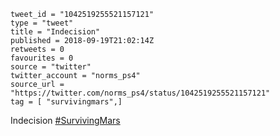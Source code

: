 ```
tweet_id = "1042519255521157121"
type = "tweet"
title = "Indecision"
published = 2018-09-19T21:02:14Z
retweets = 0
favourites = 0
source = "twitter"
twitter_account = "norms_ps4"
source_url = "https://twitter.com/norms_ps4/status/1042519255521157121"
tag = [ "survivingmars",]
```

Indecision [#SurvivingMars](/tags/survivingmars/)

<p class='image'><img src='http://mnf.m17s.net/2018/09/19/DnfFvG1X4AA5NXG.jpg' alt=''></p>


